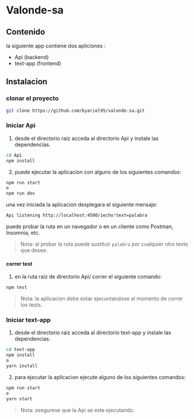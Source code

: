 # Valonde-sa

## Contenido

la siguiente app contiene dos apliciones :

- Api (backend)
- text-app (frontend)

## Instalacion

### clonar el proyecto

```sh
git clone https://github.com/byariel95/valonde-sa.git
```

### Iniciar Api

1. desde el directorio raiz acceda al directorio Api y instale las dependencias.

```sh
cd Api
npm install
```

2. puede ejecutar la aplicacion con alguno de los siguientes comandos:

```sh
npm run start
o
npm run dev
```

una vez iniciada la aplicacion desplegara el siguiente mensaje:

```sh
Api listening http://localhost:4500/iecho?text=palabra
```

puede probar la ruta en un navegador o en un cliente como Postman, Insomnia, etc.

> Nota: al probar la ruta puede sustituir `palabra` por cualquier otro texto que desee.

#### correr test

1. en la ruta raiz de directorio Api/ correr el siguiente comando:

```sh
npm test
```

> Nota: la aplicacion debe estar ejecuntandose al momento de correr los tests.

### Iniciar text-app

1. desde el directorio raiz acceda al directorio text-app y instale las dependencias.

```sh
cd text-app
npm install
o
yarn install
```

2. para ejecutar la aplicacion ejecute alguno de los siguientes comandos:

```sh
npm run start
o
yarn start
```

> Nota: asegurese que la Api se este ejecutando.

